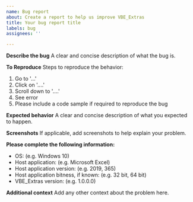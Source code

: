 ```yaml
---
name: Bug report
about: Create a report to help us improve VBE_Extras
title: Your bug report title
labels: bug
assignees: ''

---
```


**Describe the bug**
A clear and concise description of what the bug is.

**To Reproduce**
Steps to reproduce the behavior:
1. Go to '...'
2. Click on '....'
3. Scroll down to '....'
4. See error
5. Please include a code sample if required to reproduce the bug

**Expected behavior**
A clear and concise description of what you expected to happen.

**Screenshots**
If applicable, add screenshots to help explain your problem.

**Please complete the following information:**
 - OS: (e.g. Windows 10)
 - Host application: (e.g. Microsoft Excel)
 - Host application version: (e.g. 2019, 365)
 - Host application bitness, if known: (e.g. 32 bit, 64 bit)
 - VBE_Extras version: (e.g. 1.0.0.0)

**Additional context**
Add any other context about the problem here.
